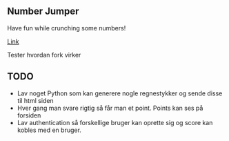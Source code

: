 ## Number Jumper 

Have fun while crunching some numbers! 

[Link](http://node-express-env.eba-4hpmkskg.us-east-2.elasticbeanstalk.com/)

Tester hvordan fork virker 


## TODO

- Lav noget Python som kan generere nogle regnestykker og sende disse til html siden 
- Hver gang man svare rigtig så får man et point. Points kan ses på forsiden 
- Lav authentication så forskellige bruger kan oprette sig og score kan kobles med en bruger. 
